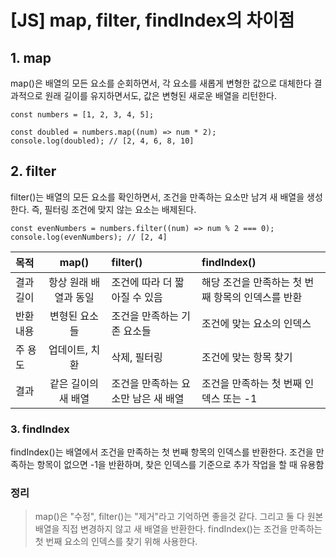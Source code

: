 # [JS] map, filter, findIndex의 차이점

## 1. map
map()은 배열의 모든 요소를 순회하면서, 각 요소를 새롭게 변형한 값으로 대체한다
결과적으로 원래 길이를 유지하면서도, 값은 변형된 새로운 배열을 리턴한다.
```  
const numbers = [1, 2, 3, 4, 5];

const doubled = numbers.map((num) => num * 2);
console.log(doubled); // [2, 4, 6, 8, 10]
```  

## 2. filter
filter()는 배열의 모든 요소를 확인하면서, 조건을 만족하는 요소만 남겨 새 배열을 생성한다.
즉, 필터링 조건에 맞지 않는 요소는 배제된다.
```  
const evenNumbers = numbers.filter((num) => num % 2 === 0);
console.log(evenNumbers); // [2, 4]
```  

| 목적       | map()         | filter()             | findIndex()                   |
|:---------|:-------------:|:---------------------|:------------------------------|
| 결과 길이    | 항상 원래 배열과 동일  | 조건에 따라 더 짧아질 수 있음    | 해당 조건을 만족하는 첫 번째 항목의 인덱스를 반환  |
| 반환 내용    |    변형된 요소들    | 조건을 만족하는 기존 요소들      | 조건에 맞는 요소의 인덱스                |
| 주 용도     |   업데이트, 치환    | 삭제, 필터링              | 조건에 맞는 항목 찾기                  |
| 결과       |  같은 길이의 새 배열  | 조건을 만족하는 요소만 남은 새 배열 | 조건을 만족하는 첫 번째 인덱스 또는 -1       |

### 3. findIndex
findIndex()는 배열에서 조건을 만족하는 첫 번째 항목의 인덱스를 반환한다.
조건을 만족하는 항목이 없으면 -1을 반환하며, 찾은 인덱스를 기준으로 추가 작업을 할 때 유용함

### 정리
> map()은 "수정", filter()는 "제거"라고 기억하면 좋을것 같다.
> 그리고 둘 다 원본 배열을 직접 변경하지 않고 새 배열을 반환한다.
> findIndex()는 조건을 만족하는 첫 번째 요소의 인덱스를 찾기 위해 사용한다.